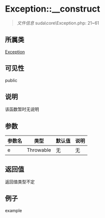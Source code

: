 # Exception::__construct



> *文件信息* suda\core\Exception.php: 21~61

## 所属类 

[Exception](../Exception.md)

## 可见性

 public 

## 说明

该函数暂时无说明


## 参数


| 参数名 | 类型 | 默认值 | 说明 |
|--------|-----|-------|-------|
| e |  Throwable | 无 | 无 |



## 返回值

返回值类型不定


## 例子

example